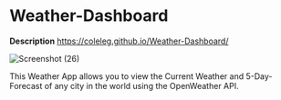 # Weather-Dashboard
**Description**
https://coleleg.github.io/Weather-Dashboard/

![Screenshot (26)](https://user-images.githubusercontent.com/15861137/156125227-b87281b3-18e8-4ea8-b3a8-fd29257665ed.png)


This Weather App allows you to view the Current Weather and 5-Day-Forecast of any city in the world using the OpenWeather API.
